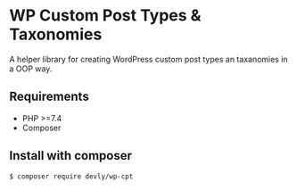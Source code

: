 # WP Custom Post Types & Taxonomies

A helper library for creating WordPress custom post types an taxanomies in a OOP way.

## Requirements
- PHP >=7.4
- Composer

## Install with composer

```sh
$ composer require devly/wp-cpt
```
